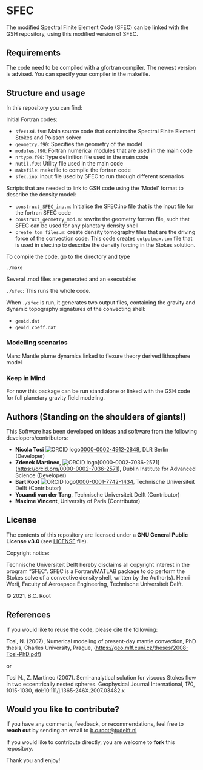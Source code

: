 # SFEC

The modified Spectral Finite Element Code (SFEC) can be linked with the GSH repository, using this modified version of SFEC.

## Requirements

The code need to be compiled with a gfortran compiler. The newest version is advised. You can specify your compiler in the makefile.

## Structure and usage

In this repository you can find:

Initial Fortran codes:
- `sfec13d.f90`: Main source code that contains the Spectral Finite Element Stokes and Poisson solver
- `geometry.f90`: Specifies the geometry of the model
- `modules.f90`: Fortran numerical modules that are used in the main code
- `nrtype.f90`: Type definition file used in the main code
- `nutil.f90`: Utility file used in the main code
- `makefile`: makefile to compile the fortran code
- `sfec.inp`: input file used by SFEC to run through different scenarios

Scripts that are needed to link to GSH code using the 'Model' format to describe the density model:

- `construct_SFEC_inp.m`: Initialise the SFEC.inp file that is the input file for the fortran SFEC code
- `construct_geometry_mod.m`: rewrite the geometry fortran file, such that SFEC can be used for any planetary density shell
- `create_tom_files.m`: create density tomography files that are the driving force of the convection code. This code creates `outputmax.tom` file that is used in sfec.inp to describe the density forcing in the Stokes solution.

To compile the code, go to the directory and type

`./make`

Several .mod files are generated and an executable:

`./sfec`: This runs the whole code.

When `./sfec` is run, it generates two output files, containing the gravity and dynamic topography signatures of the convecting shell:

- `geoid.dat`
- `geoid_coeff.dat`

### Modelling scenarios

Mars: Mantle plume dynamics linked to flexure theory derived lithosphere model 

### Keep in Mind

For now this package can be run stand alone or linked with the GSH code for full planetary gravity field modeling.

## Authors (Standing on the shoulders of giants!)

This Software has been developed on ideas and software from the following developers/contributors:

- **Nicola Tosi** ![ORCID logo](https://info.orcid.org/wp-content/uploads/2019/11/orcid_16x16.png)[0000-0002-4912-2848](https://orcid.org/0000-0002-4912-2848), DLR Berlin (Developer)
- **Zdenek Martinec**, ![ORCID logo](https://info.orcid.org/wp-content/uploads/2019/11/orcid_16x16.png)[0000-0002-7036-2571] (https://orcid.org/0000-0002-7036-2571), Dublin Institute for Advanced Science (Developer)
- **Bart Root** ![ORCID logo](https://info.orcid.org/wp-content/uploads/2019/11/orcid_16x16.png)[0000-0001-7742-1434](https://orcid.org/0000-0001-7742-1434), Technische Universiteit Delft (Contributor)
- **Youandi van der Tang**, Technische Universiteit Delft (Contributor)
- **Maxime Vincent**, University of Paris (Contributor)  

## License

The contents of this repository are licensed under a **GNU General Public License v3.0** (see [LICENSE](https://github.com/bartroot/GSH/blob/main/LICENSE.md) file).

Copyright notice:

Technische Universiteit Delft hereby disclaims all copyright interest in the program “SFEC”. SFEC is a Fortran/MATLAB package to do perform the Stokes solve of a convective density shell, written by the Author(s). 
Henri Werij, Faculty of Aerospace Engineering, Technische Universiteit Delft. 

© 2021, B.C. Root

## References

If you would like to reuse the code, please cite the following:

Tosi, N. (2007), Numerical modeling of present-day mantle convection, PhD thesis, Charles University, Prague, (https://geo.mff.cuni.cz/theses/2008-Tosi-PhD.pdf)

or

Tosi N., Z. Martinec (2007). Semi-analytical solution for viscous Stokes flow in two eccentrically nested spheres. Geophysical Journal International, 170, 1015-1030, doi:10.111/j.1365-246X.2007.03482.x

## Would you like to contribute?

If you have any comments, feedback, or recommendations, feel free to **reach out** by sending an email to b.c.root@tudelft.nl

If you would like to contribute directly, you are welcome to **fork** this repository.

Thank you and enjoy!
